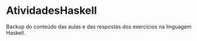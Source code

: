 # AtividadesHaskell
Backup do conteúdo das aulas e das respostas dos exercícios na linguagem Haskell.
